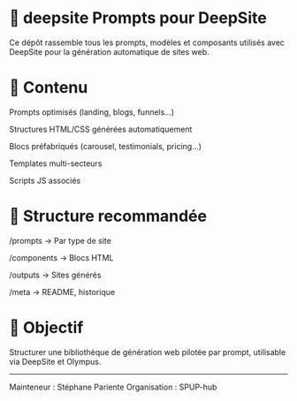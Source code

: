# 📁 deepsite Prompts pour DeepSite

Ce dépôt rassemble tous les prompts, modèles et composants utilisés avec DeepSite pour la génération automatique de sites web.

# 📌 Contenu

Prompts optimisés (landing, blogs, funnels…)

Structures HTML/CSS générées automatiquement

Blocs préfabriqués (carousel, testimonials, pricing…)

Templates multi-secteurs

Scripts JS associés

# 📁 Structure recommandée

/prompts → Par type de site 

/components → Blocs HTML 

/outputs → Sites générés 

/meta → README, historique

# 🎯 Objectif 

Structurer une bibliothèque de génération web pilotée par prompt, utilisable via DeepSite et Olympus.

---
Mainteneur : Stéphane Pariente
Organisation : SPUP-hub

